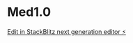 # Med1.0

[Edit in StackBlitz next generation editor ⚡️](https://stackblitz.com/~/github.com/shivu122/Med1.0)